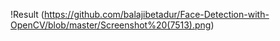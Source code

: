 !Result (https://github.com/balajibetadur/Face-Detection-with-OpenCV/blob/master/Screenshot%20(7513).png)
